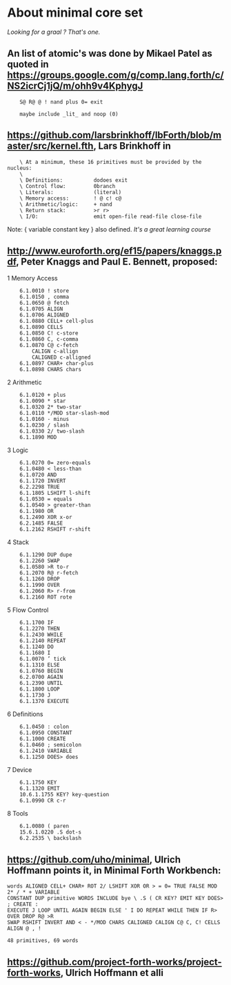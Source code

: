 
# About minimal core set

_Looking for a graal ? That's one._

## An list of atomic's was done by Mikael Patel as quoted in https://groups.google.com/g/comp.lang.forth/c/NS2icrCj1jQ/m/ohh9v4KphygJ

        S@ R@ @ ! nand plus 0= exit
        
        maybe include _lit_ and noop (0)

## <https://github.com/larsbrinkhoff/lbForth/blob/master/src/kernel.fth>, Lars Brinkhoff in 

        \ At a minimum, these 16 primitives must be provided by the nucleus:
        \
        \ Definitions:          dodoes exit
        \ Control flow:         0branch
        \ Literals:             (literal)
        \ Memory access:        ! @ c! c@
        \ Arithmetic/logic:     + nand
        \ Return stack:         >r r>
        \ I/O:                  emit open-file read-file close-file

Note: { variable constant key } also defined. _It's a great learning course_


## http://www.euroforth.org/ef15/papers/knaggs.pdf, Peter Knaggs and Paul E. Bennett, proposed:

1 Memory Access

        6.1.0010 ! store
        6.1.0150 , comma
        6.1.0650 @ fetch
        6.1.0705 ALIGN
        6.1.0706 ALIGNED
        6.1.0880 CELL+ cell-plus
        6.1.0890 CELLS
        6.1.0850 C! c-store
        6.1.0860 C, c-comma
        6.1.0870 C@ c-fetch
            CALIGN c-allign
            CALIGNED c-alligned
        6.1.0897 CHAR+ char-plus
        6.1.0898 CHARS chars
        
2 Arithmetic

        6.1.0120 + plus
        6.1.0090 * star
        6.1.0320 2* two-star
        6.1.0110 */MOD star-slash-mod
        6.1.0160 - minus
        6.1.0230 / slash
        6.1.0330 2/ two-slash
        6.1.1890 MOD
        
3 Logic

        6.1.0270 0= zero-equals
        6.1.0480 < less-than
        6.1.0720 AND
        6.1.1720 INVERT
        6.2.2298 TRUE
        6.1.1805 LSHIFT l-shift
        6.1.0530 = equals
        6.1.0540 > greater-than
        6.1.1980 OR
        6.1.2490 XOR x-or
        6.2.1485 FALSE
        6.1.2162 RSHIFT r-shift
        
4 Stack

        6.1.1290 DUP dupe
        6.1.2260 SWAP
        6.1.0580 >R to-r
        6.1.2070 R@ r-fetch
        6.1.1260 DROP
        6.1.1990 OVER
        6.1.2060 R> r-from
        6.1.2160 ROT rote
        
5 Flow Control

        6.1.1700 IF
        6.1.2270 THEN
        6.1.2430 WHILE
        6.1.2140 REPEAT
        6.1.1240 DO
        6.1.1680 I
        6.1.0070 ’ tick
        6.1.1310 ELSE
        6.1.0760 BEGIN
        6.2.0700 AGAIN
        6.1.2390 UNTIL
        6.1.1800 LOOP
        6.1.1730 J
        6.1.1370 EXECUTE
        
6 Definitions

        6.1.0450 : colon
        6.1.0950 CONSTANT
        6.1.1000 CREATE
        6.1.0460 ; semicolon
        6.1.2410 VARIABLE
        6.1.1250 DOES> does
        
7 Device

        6.1.1750 KEY
        6.1.1320 EMIT
        10.6.1.1755 KEY? key-question
        6.1.0990 CR c-r
        
8 Tools

        6.1.0080 ( paren
        15.6.1.0220 .S dot-s
        6.2.2535 \ backslash
        
## https://github.com/uho/minimal, Ulrich Hoffmann points it, in Minimal Forth Workbench: 

    words ALIGNED CELL+ CHAR+ ROT 2/ LSHIFT XOR OR > = 0= TRUE FALSE MOD 2* / * + VARIABLE 
    CONSTANT DUP primitive WORDS INCLUDE bye \ .S ( CR KEY? EMIT KEY DOES> ; CREATE : 
    EXECUTE J LOOP UNTIL AGAIN BEGIN ELSE ' I DO REPEAT WHILE THEN IF R> OVER DROP R@ >R 
    SWAP RSHIFT INVERT AND < - */MOD CHARS CALIGNED CALIGN C@ C, C! CELLS ALIGN @ , ! 

    48 primitives, 69 words 
    
## https://github.com/project-forth-works/project-forth-works, Ulrich Hoffmann et alli


        
